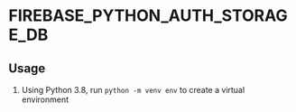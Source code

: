 # FIREBASE_PYTHON_AUTH_STORAGE_DB




## Usage

 1. Using Python 3.8, run `python -m venv env` to create a virtual environment

